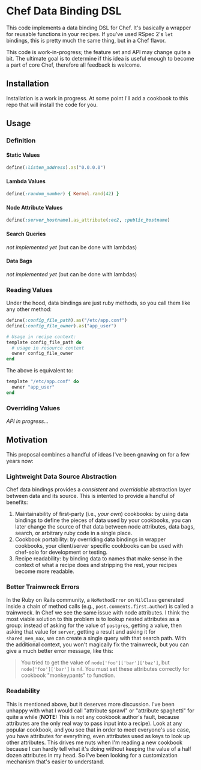 # Chef Data Binding DSL

This code implements a data binding DSL for Chef. It's basically a
wrapper for reusable functions in your recipes. If you've used RSpec
2's `let` bindings, this is pretty much the same thing, but in a Chef
flavor.

This code is work-in-progress; the feature set and API may change quite
a bit. The ultimate goal is to determine if this idea is useful enough
to become a part of core Chef, therefore all feedback is welcome.

## Installation

Installation is a work in progress. At some point I'll add a cookbook to
this repo that will install the code for you.

## Usage

### Definition

#### Static Values

```ruby
define(:listen_address).as("0.0.0.0")
```

#### Lambda Values

```ruby
define(:random_number) { Kernel.rand(42) }
```

#### Node Attribute Values

```ruby
define(:server_hostname).as_attribute(:ec2, :public_hostname)
```

#### Search Queries

_not implemented yet_ (but can be done with lambdas)

#### Data Bags

_not implemented yet_ (but can be done with lambdas)

### Reading Values

Under the hood, data bindings are just ruby methods, so you call them
like any other method:

```ruby
define(:config_file_path).as("/etc/app.conf")
define(:config_file_owner).as("app_user")

# Usage in recipe context:
template config_file_path do
  # usage in resource context
  owner config_file_owner
end
```

The above is equivalent to:

```ruby
template "/etc/app.conf" do
  owner "app_user"
end
```


### Overriding Values

_API in progress..._

## Motivation

This proposal combines a handful of ideas I've been gnawing on for a few
years now:

### Lightweight Data Source Abstraction

Chef data bindings provides a _consistent_ and _overridable_ abstraction
layer between data and its source. This is intented to provide a handful
of benefits:

1. Maintainability of first-party (i.e., *your own*) cookbooks: by using
   data bindings to define the pieces of data used by your cookbooks,
   you can later change the source of that data between node attributes,
   data bags, search, or arbitrary ruby code in a single place.
2. Cookbook portability: by overriding data bindings in wrapper
   cookbooks, your client/server specific cookbooks can be used with
   chef-solo for development or testing.
3. Recipe readability: by binding data to names that make sense in the
   context of what a recipe does and stripping the rest, your recipes
   become more readable.

### Better Trainwreck Errors

In the Ruby on Rails community, a `NoMethodError` on `NilClass`
generated inside a chain of method calls (e.g.,
`post.comments.first.author`) is called a trainwreck. In Chef we see the
same issue with node attributes. I think the most viable solution to
this problem is to lookup nested attributes as a group: instead of
asking for the value of `postgres`, getting a value, then asking that
value for `server`, getting a result and asking it for `shared_mem_max`,
we can create a single query with that search path. With the additional
context, you won't magically fix the trainwreck, but you can give a much
better error message, like this:

> You tried to get the value of `node['foo']['bar']['baz']`, but
`node['foo']['bar']` is nil. You must set these attributes correctly for
cookbook "monkeypants" to function.

### Readability

This is mentioned above, but it deserves more discussion.  I've been
unhappy with what I would call "attribute sprawl" or "attribute
spaghetti" for quite a while (<strong>NOTE:</strong> This is not any
cookbook author's fault, because attributes are the only real way to
pass input into a recipe). Look at any popular cookbook, and you see
that in order to meet everyone's use case, you have attributes for
everything, even attributes used as keys to look up other attributes.
This drives me nuts when I'm reading a new cookbook because I can hardly
tell what it's doing without keeping the value of a half dozen
attributes in my head.  So I've been looking for a customization
mechanism that's easier to understand.

